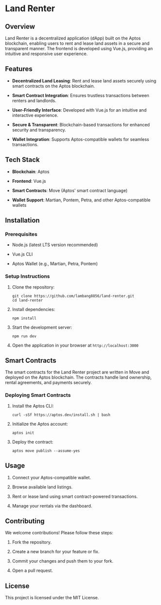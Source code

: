 
# Land Renter

## Overview

Land Renter is a decentralized application (dApp) built on the Aptos blockchain, enabling users to rent and lease land assets in a secure and transparent manner. The frontend is developed using Vue.js, providing an intuitive and responsive user experience.

## Features

-   **Decentralized Land Leasing**: Rent and lease land assets securely using smart contracts on the Aptos blockchain.
    
-   **Smart Contract Integration**: Ensures trustless transactions between renters and landlords.
    
-   **User-Friendly Interface**: Developed with Vue.js for an intuitive and interactive experience.
    
-   **Secure & Transparent**: Blockchain-based transactions for enhanced security and transparency.
    
-   **Wallet Integration**: Supports Aptos-compatible wallets for seamless transactions.
    

## Tech Stack

-   **Blockchain**: Aptos
    
-   **Frontend**: Vue.js
    
-   **Smart Contracts**: Move (Aptos' smart contract language)
    
-   **Wallet Support**: Martian, Pontem, Petra, and other Aptos-compatible wallets
    

## Installation

### Prerequisites

-   Node.js (latest LTS version recommended)
    
-   Vue.js CLI
    
-   Aptos Wallet (e.g., Martian, Petra, Pontem)
    

### Setup Instructions

1.  Clone the repository:
    
    ```
    git clone https://github.com/lambang8856/land-renter.git
    cd land-renter
    ```
    
2.  Install dependencies:
    
    ```
    npm install
    ```
    
3.  Start the development server:
    
    ```
    npm run dev
    ```
    
4.  Open the application in your browser at `http://localhost:3000`
    

## Smart Contracts

The smart contracts for the Land Renter project are written in Move and deployed on the Aptos blockchain. The contracts handle land ownership, rental agreements, and payments securely.

### Deploying Smart Contracts

1.  Install the Aptos CLI:
    
    ```
    curl -sSf https://aptos.dev/install.sh | bash
    ```
    
2.  Initialize the Aptos account:
    
    ```
    aptos init
    ```
    
3.  Deploy the contract:
    
    ```
    aptos move publish --assume-yes
    ```
    

## Usage

1.  Connect your Aptos-compatible wallet.
    
2.  Browse available land listings.
    
3.  Rent or lease land using smart contract-powered transactions.
    
4.  Manage your rentals via the dashboard.
    

## Contributing

We welcome contributions! Please follow these steps:

1.  Fork the repository.
    
2.  Create a new branch for your feature or fix.
    
3.  Commit your changes and push them to your fork.
    
4.  Open a pull request.
    

## License

This project is licensed under the MIT License.
